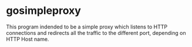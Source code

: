 gosimpleproxy
=============

This program indended to be a simple proxy which listens to HTTP connections and
redirects all the traffic to the different port, depending on HTTP Host name.
